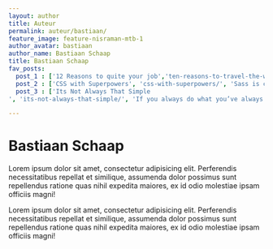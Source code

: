 ```yaml
---
layout: author
title: Auteur
permalink: auteur/bastiaan/
feature_image: feature-nisraman-mtb-1
author_avatar: bastiaan
author_name: Bastiaan Schaap
title: Bastiaan Schaap
fav_posts:
  post_1 : ['12 Reasons to quite your job','ten-reasons-to-travel-the-world/', 'Ask yourself, why not? What is the number one reason you wouldn’t. If the reason you get back is fear, you should just do it.']
  post_2 : ['CSS with Superpowers', 'css-with-superpowers/', 'Sass is completely compatible with all versions of CSS. We take this compatibility seriously, so that you can seamlessly use any available CSS libraries.']
  post_3 : ['Its Not Always That Simple
', 'its-not-always-that-simple/', 'If you always do what you’ve always done, you’ll always get what you’ve always had.']

---
```


# Bastiaan Schaap

Lorem ipsum dolor sit amet, consectetur adipisicing elit. Perferendis necessitatibus repellat et similique, assumenda dolor possimus sunt repellendus ratione quas nihil expedita maiores, ex id odio molestiae ipsam officiis magni!

Lorem ipsum dolor sit amet, consectetur adipisicing elit. Perferendis necessitatibus repellat et similique, assumenda dolor possimus sunt repellendus ratione quas nihil expedita maiores, ex id odio molestiae ipsam officiis magni!